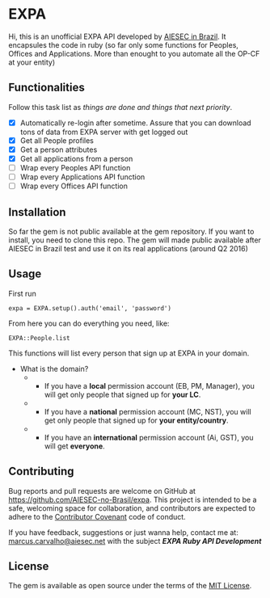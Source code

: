 # EXPA

Hi, this is an unofficial EXPA API developed by [AIESEC in Brazil](http://www.aiesec.org.br).
It encapsules the code in ruby (so far only some functions for Peoples, Offices and Applications. More than enought to you automate all the OP-CF at your entity)

## Functionalities

Follow this task list as *things are done and things that next priority*.

- [x] Automatically re-login after sometime. Assure that you can download tons of data from EXPA server with get logged out
- [x] Get all People profiles
- [x] Get a person attributes
- [x] Get all applications from a person
- [ ] Wrap every Peoples API function
- [ ] Wrap every Applications API function
- [ ] Wrap every Offices API function

## Installation

So far the gem is not public available at the gem repository. If you want to install, you need to clone this repo.
The gem will made public available after AIESEC in Brazil test and use it on its real applications (around Q2 2016)

## Usage

First run 

```
expa = EXPA.setup().auth('email', 'password')
```

From here you can do everything you need, like:

```
EXPA::People.list
```

This functions will list every person that sign up at EXPA in your domain.
- What is the domain? 
   - - If you have a **local** permission account (EB, PM, Manager), you will get only people that signed up for **your LC**.
   - - If you have a **national** permission account (MC, NST), you will get only people that signed up for **your entity/country**.
   - - If you have an **international** permission account (Ai, GST), you will get **everyone**.

## Contributing

Bug reports and pull requests are welcome on GitHub at https://github.com/AIESEC-no-Brasil/expa. This project is intended to be a safe, welcoming space for collaboration, and contributors are expected to adhere to the [Contributor Covenant](http://contributor-covenant.org) code of conduct.

If you have feedback, suggestions or just wanna help, contact me at: marcus.carvalho@aiesec.net with the subject *__EXPA Ruby API Development__*


## License

The gem is available as open source under the terms of the [MIT License](http://opensource.org/licenses/MIT).

